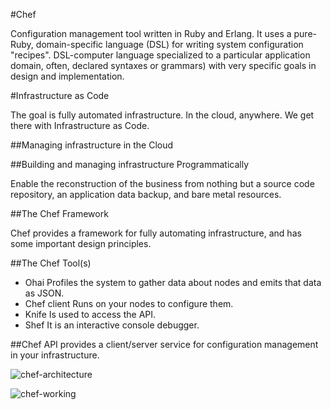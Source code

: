 #Chef

 Configuration management tool written in Ruby and Erlang.
 It uses a pure-Ruby, domain-specific language (DSL) for writing system configuration "recipes".
 DSL-computer language specialized to a particular application domain,
     often, declared syntaxes or grammars) with very specific goals in design and implementation.

#Infrastructure as Code

The goal is fully automated infrastructure. In the cloud, anywhere. We get there with Infrastructure as Code.

##Managing infrastructure in the Cloud
     
##Building and managing infrastructure Programmatically

Enable the reconstruction of the business from nothing but a source code repository, an application
data backup, and bare metal resources. 

##The Chef Framework

Chef provides a framework for fully automating infrastructure, and has some important design principles.

##The Chef Tool(s)

* Ohai 
      Profiles the system to gather data about nodes and emits that data as JSON.
* Chef client 
      Runs on your nodes to configure them.
* Knife 
     Is used to access the API.
* Shef 
     It is an interactive console debugger.
     
##Chef API provides a client/server service for configuration management in your infrastructure. 

![chef-architecture](https://cloud.githubusercontent.com/assets/3624858/9300051/c7c3727e-44df-11e5-9b61-18a043c741fd.png)

![chef-working](https://cloud.githubusercontent.com/assets/3624858/9300259/9752a39c-44e1-11e5-8cb9-09f3c41f624f.png)
